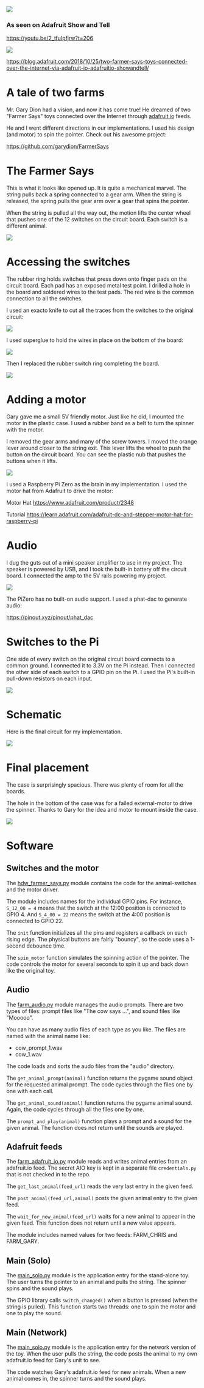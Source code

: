 ![](https://github.com/topherCantrell/FarmerSays/blob/master/art/warp.jpg)

### As seen on Adafruit Show and Tell

https://youtu.be/2_tfuIpfjrw?t=206

![](art/seen.jpg)

https://blog.adafruit.com/2018/10/25/two-farmer-says-toys-connected-over-the-internet-via-adafruit-io-adafruitio-showandtell/

# A tale of two farms

Mr. Gary Dion had a vision, and now it has come true! He dreamed of two "Farmer Says" toys connected over the Internet through [adafruit.io](https://io.adafruit.com/) feeds.

He and I went different directions in our implementations. I used his design (and motor) to spin the pointer. Check out his awesome project:

https://github.com/garydion/FarmerSays

# The Farmer Says

This is what it looks like opened up. It is quite a mechanical marvel. The string pulls back a spring connected to a gear arm. When the string is released, the spring pulls the gear arm over a gear that spins the pointer.

When the string is pulled all the way out, the motion lifts the center wheel that pushes one of the 12 switches on the circuit board. Each switch is a different animal.

![](https://github.com/topherCantrell/FarmerSays/blob/master/art/FarmerSays.jpg)

# Accessing the switches

The rubber ring holds switches that press down onto finger pads on the circuit board. Each pad has an exposed
metal test point. I drilled a hole in the board and soldered wires to the test pads. The red wire is the
common connection to all the switches.

I used an exacto knife to cut all the traces from the switches to the original circuit:

![](https://github.com/topherCantrell/FarmerSays/blob/master/art/top.jpg)

I used superglue to hold the wires in place on the bottom of the board:

![](https://github.com/topherCantrell/FarmerSays/blob/master/art/bottom.jpg)

Then I replaced the rubber switch ring completing the board. 

![](https://github.com/topherCantrell/FarmerSays/blob/master/art/switches.jpg)

# Adding a motor

Gary gave me a small 5V friendly motor. Just like he did, I mounted the motor in the plastic case. I used a rubber band as a belt to turn the spinner with the motor.

I removed the gear arms and many of the screw towers. I moved the orange lever around closer to the string exit. This lever lifts the wheel to push the button on the circuit board. You can see the plastic nub that pushes the buttons when it lifts.

![](https://github.com/topherCantrell/FarmerSays/blob/master/art/motor.png)

I used a Raspberry Pi Zero as the brain in my implementation. I used the motor hat from Adafruit to drive the motor:

Motor Hat
https://www.adafruit.com/product/2348

Tutorial
https://learn.adafruit.com/adafruit-dc-and-stepper-motor-hat-for-raspberry-pi

# Audio

I dug the guts out of a mini speaker amplifier to use in my project. The speaker is powered by USB, and I took the built-in battery off the circuit board. I connected the amp to the 5V rails powering my project.

![](https://github.com/topherCantrell/FarmerSays/blob/master/art/audio.jpg)

The PiZero has no built-on audio support. I used a phat-dac to generate audio:

https://pinout.xyz/pinout/phat_dac

# Switches to the Pi

One side of every switch on the original circuit board connects to a common ground. I connected it to 3.3V on the Pi instead. Then I connected the other side of each switch to a GPIO pin on the Pi. I used the Pi's built-in pull-down resistors on each input.

![](https://github.com/topherCantrell/FarmerSays/blob/master/art/piswitches.jpg)

# Schematic

Here is the final circuit for my implementation.

![](https://github.com/topherCantrell/FarmerSays/blob/master/art/schematic.jpg)

# Final placement

The case is surprisingly spacious. There was plenty of room for all the boards.

The hole in the bottom of the case was for a failed external-motor to drive the spinner. Thanks to Gary for the idea and motor to mount inside the case.

![](https://github.com/topherCantrell/FarmerSays/blob/master/art/final.jpg)

# Software

## Switches and the motor

The [hdw_farmer_says.py](src/hdw_farmer_says.py) module contains the code for the animal-switches and the motor driver.

The module includes names for the individual GPIO pins. For instance, `S_12_00 = 4` means that the switch at the 12:00 position is connected to GPIO 4. And `S_4_00 = 22` means the switch at the 4:00 position is connected to GPIO 22.

The `init` function initializes all the pins and registers a callback on each rising edge. The physical buttons are fairly "bouncy", so the code uses a 1-second debounce time.

The `spin_motor` function simulates the spinning action of the pointer. The code controls the motor for several seconds to spin it up and back down like the original toy.

## Audio

The [farm_audio.py](src/farm_audio.py) module manages the audio prompts. There are two types of files: prompt files like "The cow says ...", and sound files like "Mooooo".

You can have as many audio files of each type as you like. The files are named with the animal name like:

  - cow_prompt_1.wav
  - cow_1.wav

The code loads and sorts the audo files from the "audio" directory.

The `get_animal_prompt(animal)` function returns the pygame sound object for the requested animal prompt. The code cycles through the files one by one with each call.

The `get_animal_sound(animal)` function returns the pygame animal sound. Again, the code cycles through all the files one by one.

The `prompt_and_play(animal)` function plays a prompt and a sound for the given animal. The function does not return until the sounds are played.
  
## Adafruit feeds

The [farm_adafruit_io.py](src/farm_adafruit_io.py) module reads and writes animal entries from an adafruit.io feed. The secret AIO key is kept in a separate file `credentials.py` that is not checked in to the repo.

The `get_last_animal(feed_url)` reads the very last entry in the given feed.

The `post_animal(feed_url,animal)` posts the given animal entry to the given feed.

The `wait_for_new_animal(feed_url)` waits for a new animal to appear in the given feed. This function does not return until a new value appears.

The module includes named values for two feeds: FARM_CHRIS and FARM_GARY.

## Main (Solo)

The [main_solo.py](src/main_solo.py) module is the application entry for the stand-alone toy. The user turns the pointer to an animal and pulls the string. The spinner spins and the sound plays.

The GPIO library calls `switch_changed()` when a button is pressed (when the string is pulled). This function starts two threads: one to spin the motor and one to play the sound.

## Main (Network)

The [main_solo.py](src/main_solo.py) module is the application entry for the network version of the toy. When the user pulls the string, the code posts the animal to my own adafruit.io feed for Gary's unit to see.

The code watches Gary's adafruit.io feed for new animals. When a new animal comes in, the spinner turns and the sound plays.


